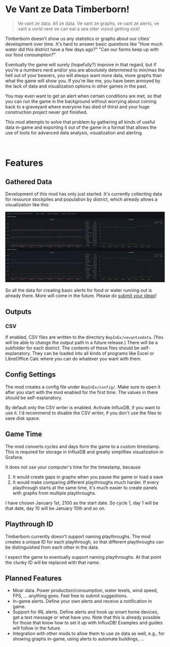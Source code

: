 # Ve Vant ze Data Timberborn!

> Ve vant ze data. All ze data. Ve vant ze graphs, ve vant ze alerts, ve vant a vorld vere ve can eat a sea otter vizout getting sick!

Timberborn doesn't show us any statistics or graphs about our cities' development over time. It's hard to answer basic questions like "How much water did this district have a few days ago?" "Can our farms keep up with our food consumption?"

Eventually the game will surely (hopefully?) improve in that regard, but if you're a numbers nerd and/or you are absolutely determined to min/max the hell out of your beavers, you will always want more data, more graphs than what the game will show you. If you're like me, you have been annoyed by the lack of data and visualization options in other games in the past.

You may even want to get an alert when certain conditions are met, so that you can run the game in the background without worrying about coming back to a graveyard where everyone has died of thirst and your huge construction project never got finished. 

This mod attempts to solve that problem by gathering all kinds of useful data in-game and exporting it out of the game in a format that allows the use of tools for advanced data analysis, visualization and alerting.


<br>

# Features

## Gathered Data

Development of this mod has only just started. It's currently collecting data for resource stockpiles and population by district, which already allows a visualization like this:

![example dashboard](https://raw.githubusercontent.com/thundersen/timberborn_vevantzedata/main/doc/example_dashboard.png)

So all the data for creating basic alerts for food or water running out is already there. More will come in the future. Please do [submit your ideas](#feedback)!


## Outputs

### CSV

If enabled, CSV files are written to the directory `BepInEx/vevantzedata`. (You will be able to change the output path in a future release.) There will be a subfolder for each district. The contents of these files should be self-explanatory. They can be loaded into all kinds of programs like Excel or LibreOffice Calc where you can do whatever you want with them.


## <a name="config">Config Settings</a>

The mod creates a config file under `BepInEx/config/`. Make sure to open it after you start with the mod enabled for the first time. The values in there should be self-explanatory.

By default only the CSV writer is enabled. Activate InfluxDB, if you want to use it. I'd recommend to disable the CSV writer, if you don't use the files to save disk space.


## Game Time

The mod converts cycles and days form the game to a custom timestamp. This is required for storage in InfluxDB and greatly simplifies visualization in Grafana.

It does not use your computer's time for the timestamp, because
1. It would create gaps in graphs when you pause the game or load a save
2. It would make comparing different playthroughs much harder. If every playthrough starts at the same time, it's much easier to create panels with graphs from multiple playthroughs.

I have chosen January 1st, 2100 as the start date. So cycle 1, day 1 will be that date, day 10 will be January 10th and so on.


## Playthrough ID

Timberborn currently doesn't support naming playthroughs. The mod creates a unique ID for each playthrough, so that different playthroughs can be distinguished from each other in the data.

I expect the game to eventually support naming playthroughs. At that point the clunky ID will be replaced with that name.


## Planned Features

- Moar data. Power production/consumption, water levels, wind speed, FPS, ... anything goes. Feel free to submit suggestions.
- In-game alerts. Define your own alerts and receive a notification in game.
- Support for IRL alerts. Define alerts and hook up smart home devices, get a text message or what have you. Note that this is already possible for those that know how to set it up with InfluxDB! Examples and guides will follow in the future. 
- Integration with other mods to allow them to use ze data as well, e.g., for showing graphs in-game, using alerts to automate buildings, ...